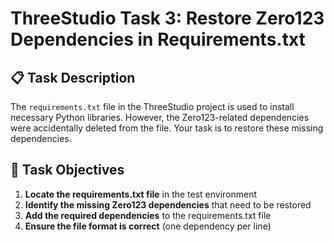 # ThreeStudio Task 3: Restore Zero123 Dependencies in Requirements.txt

## 📋 Task Description

The `requirements.txt` file in the ThreeStudio project is used to install necessary Python libraries. However, the Zero123-related dependencies were accidentally deleted from the file. Your task is to restore these missing dependencies.

## 🎯 Task Objectives

1. **Locate the requirements.txt file** in the test environment
2. **Identify the missing Zero123 dependencies** that need to be restored
3. **Add the required dependencies** to the requirements.txt file
4. **Ensure the file format is correct** (one dependency per line)
